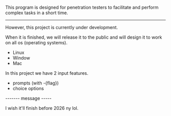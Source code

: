This program is designed for penetration testers to facilitate and perform complex tasks in a short time.
___
However, this project is currently under development. 

When it is finished, 
we will release it to the public and will design it to work on all os (operating systems).
- Linux
- Window
- Mac

In this project we have 2 input features.
- prompts (with -{flag})
- choice options

------- message -----

I wish it'll finish before 2026 ny lol.
